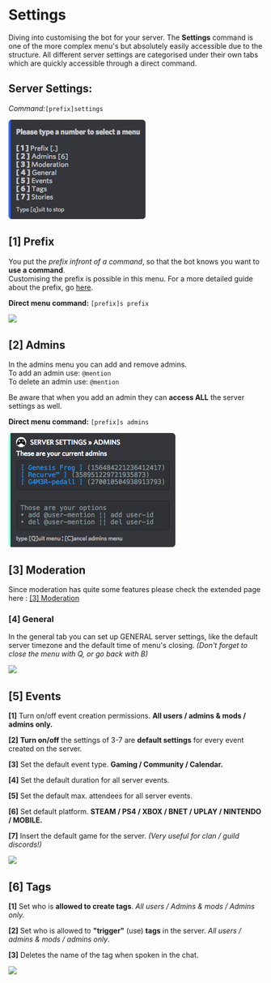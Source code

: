 # Settings

Diving into customising the bot for your server. The **Settings** command is one of the more complex menu's but absolutely easily accessible due to the structure. All different server settings are categorised under their own tabs which are quickly accessible through a direct command.

## Server Settings:

_Command:_`[prefix]settings`

![](../../../.gitbook/assets/settingsv2%20%282%29.png)

## \[1\] Prefix

You put the _prefix infront of a command_, so that the bot knows you want to **use a command**.  
Customising the prefix is possible in this menu. For a more detailed guide about the prefix, go [here](../../../setting-up/prefix.md).

**Direct menu command:** `[prefix]s prefix`

![](../../../.gitbook/assets/serversettingsprefix.png)



## \[2\] Admins

In the admins menu you can add and remove admins.  
To add an admin use: `@mention`  
To delete an admin use: `@mention`

Be aware that when you add an admin they can **access ALL** the server settings as well.

**Direct menu command:** `[prefix]s admins`

![](../../../.gitbook/assets/settings-admin.png)

## \[3\] Moderation

Since moderation has quite some features please check the extended page here : [\[3\] Moderation](3-moderation.md#3-moderaton)

### \[4\] General

In the general tab you can set up GENERAL server settings, like the default server timezone and the default time of menu's closing. _\(Don't forget to close the menu with Q, or go back with B\)_

![](../../../.gitbook/assets/settings-general.png)

## \[5\] Events

**\[1\]** Turn on/off event creation permissions. **All users / admins & mods / admins only.**

**\[2\]** **Turn on/off** the settings of 3-7 are **default settings** for every event created on the server.

**\[3\]** Set the default event type. **Gaming / Community / Calendar.**

**\[4\]** Set the default duration for all server events.

**\[5\]** Set the default max. attendees for all server events.

**\[6\]** Set default platform. **STEAM / PS4 / XBOX / BNET / UPLAY / NINTENDO / MOBILE.**

**\[7\]** Insert the default game for the server. _\(Very useful for clan / guild discords!\)_

![](../../../.gitbook/assets/settings-event.png)

## \[6\] Tags

**\[1\]** Set who is **allowed to create tags**. _All users / Admins & mods / Admins only._

**\[2\]** Set who is allowed to **"trigger"** \(use\) **tags** in the server. _All users / admins & mods / admins only_.

**\[3\]** Deletes the name of the tag when spoken in the chat.

![](../../../.gitbook/assets/serversettings_tags.png)

